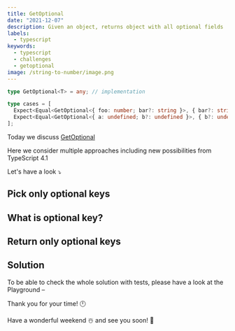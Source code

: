 ```yaml
---
title: GetOptional
date: "2021-12-07"
description: Given an object, returns object with all optional fields
labels:
  - typescript
keywords:
  - typescript
  - challenges
  - getoptional
image: /string-to-number/image.png
---
```


<!-- TODO: use /get-optional/image.png instead of /string-to-number/image.png  -->

```typescript title=Example of GetOptional use
type GetOptional<T> = any; // implementation

type cases = [
  Expect<Equal<GetOptional<{ foo: number; bar?: string }>, { bar?: string }>>,
  Expect<Equal<GetOptional<{ a: undefined; b?: undefined }>, { b?: undefined }>>
];
```

Today we discuss [GetOptional](https://github.com/type-challenges/type-challenges/blob/master/questions/59-hard-get-optional/README.md)

Here we consider multiple approaches including new possibilities from TypeScript 4.1

Let's have a look ⤵️

## Pick only optional keys

## What is optional key?

## Return only optional keys

## Solution

To be able to check the whole solution with tests, please have a look at the Playground –

Thank you for your time! 🕛

Have a wonderful weekend ☃️ and see you soon! 👋
